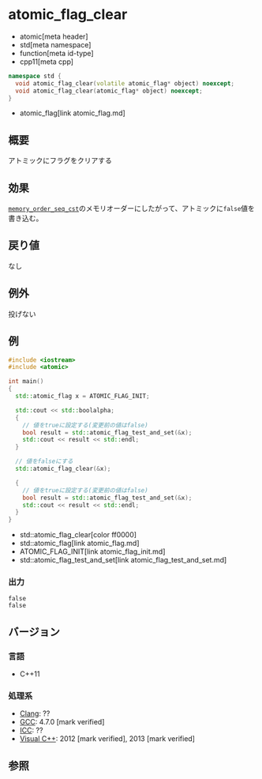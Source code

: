 # atomic_flag_clear
* atomic[meta header]
* std[meta namespace]
* function[meta id-type]
* cpp11[meta cpp]

```cpp
namespace std {
  void atomic_flag_clear(volatile atomic_flag* object) noexcept;
  void atomic_flag_clear(atomic_flag* object) noexcept;
}
```
* atomic_flag[link atomic_flag.md]

## 概要
アトミックにフラグをクリアする


## 効果
[`memory_order_seq_cst`](memory_order.md)のメモリオーダーにしたがって、アトミックに`false`値を書き込む。


## 戻り値
なし


## 例外
投げない


## 例
```cpp example
#include <iostream>
#include <atomic>

int main()
{
  std::atomic_flag x = ATOMIC_FLAG_INIT;

  std::cout << std::boolalpha;
  {
    // 値をtrueに設定する(変更前の値はfalse)
    bool result = std::atomic_flag_test_and_set(&x);
    std::cout << result << std::endl;
  }

  // 値をfalseにする
  std::atomic_flag_clear(&x);

  {
    // 値をtrueに設定する(変更前の値はfalse)
    bool result = std::atomic_flag_test_and_set(&x);
    std::cout << result << std::endl;
  }
}
```
* std::atomic_flag_clear[color ff0000]
* std::atomic_flag[link atomic_flag.md]
* ATOMIC_FLAG_INIT[link atomic_flag_init.md]
* std::atomic_flag_test_and_set[link atomic_flag_test_and_set.md]


### 出力
```
false
false
```


## バージョン
### 言語
- C++11

### 処理系
- [Clang](/implementation.md#clang): ??
- [GCC](/implementation.md#gcc): 4.7.0 [mark verified]
- [ICC](/implementation.md#icc): ??
- [Visual C++](/implementation.md#visual_cpp): 2012 [mark verified], 2013 [mark verified]


## 参照


